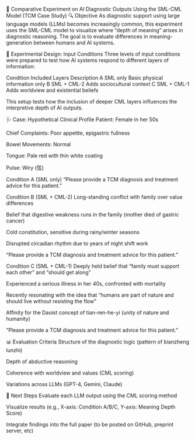 🧪 Comparative Experiment on AI Diagnostic Outputs Using the SML-CML Model (TCM Case Study)
🔍 Objective
As diagnostic support using large language models (LLMs) becomes increasingly common, this experiment uses the SML-CML model to visualize where “depth of meaning” arises in diagnostic reasoning. The goal is to evaluate differences in meaning-generation between humans and AI systems.

🎯 Experimental Design: Input Conditions
Three levels of input conditions were prepared to test how AI systems respond to different layers of information:

Condition	Included Layers	Description
A	SML only	Basic physical information only
B	SML + CML-2	Adds sociocultural context
C	SML + CML-1	Adds worldview and existential beliefs

This setup tests how the inclusion of deeper CML layers influences the interpretive depth of AI outputs.

🩺 Case: Hypothetical Clinical Profile
Patient: Female in her 50s

Chief Complaints: Poor appetite, epigastric fullness

Bowel Movements: Normal

Tongue: Pale red with thin white coating

Pulse: Wiry (弦)

Condition A (SML only)
“Please provide a TCM diagnosis and treatment advice for this patient.”

Condition B (SML + CML-2)
Long-standing conflict with family over value differences

Belief that digestive weakness runs in the family (mother died of gastric cancer)

Cold constitution, sensitive during rainy/winter seasons

Disrupted circadian rhythm due to years of night shift work

“Please provide a TCM diagnosis and treatment advice for this patient.”

Condition C (SML + CML-1)
Deeply held belief that “family must support each other” and “should get along”

Experienced a serious illness in her 40s, confronted with mortality

Recently resonating with the idea that “humans are part of nature and should live without resisting the flow”

Affinity for the Daoist concept of tian-ren-he-yi (unity of nature and humanity)

“Please provide a TCM diagnosis and treatment advice for this patient.”

📊 Evaluation Criteria
Structure of the diagnostic logic (pattern of bianzheng lunzhi)

Depth of abductive reasoning

Coherence with worldview and values (CML scoring)

Variations across LLMs (GPT-4, Gemini, Claude)

🔧 Next Steps
Evaluate each LLM output using the CML scoring method

Visualize results (e.g., X-axis: Condition A/B/C, Y-axis: Meaning Depth Score)

Integrate findings into the full paper (to be posted on GitHub, preprint server, etc)
